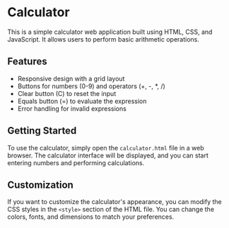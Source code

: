 # Calculator

This is a simple calculator web application built using HTML, CSS, and JavaScript. It allows users to perform basic arithmetic operations.

## Features

- Responsive design with a grid layout
- Buttons for numbers (0-9) and operators (+, -, *, /)
- Clear button (C) to reset the input
- Equals button (=) to evaluate the expression
- Error handling for invalid expressions

## Getting Started

To use the calculator, simply open the `calculator.html` file in a web browser. The calculator interface will be displayed, and you can start entering numbers and performing calculations.

## Customization

If you want to customize the calculator's appearance, you can modify the CSS styles in the `<style>` section of the HTML file. You can change the colors, fonts, and dimensions to match your preferences.
